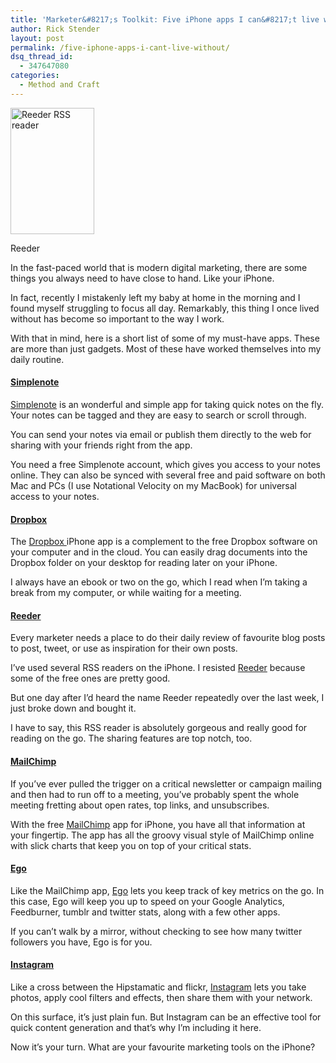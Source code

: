 ```yaml
---
title: 'Marketer&#8217;s Toolkit: Five iPhone apps I can&#8217;t live without'
author: Rick Stender
layout: post
permalink: /five-iphone-apps-i-cant-live-without/
dsq_thread_id:
  - 347647080
categories:
  - Method and Craft
---
```

<div id="attachment_6074" style="width: 144px" class="wp-caption alignleft">
  <a rel="attachment wp-att-6074" href="http://hypenotic.com/fun-stuff/6065/five-iphone-apps-i-cant-live-without/attachment/reeder-app"><img class="size-full wp-image-6074  " title="Reeder screenshot" src="http://hypenotic.com/wordpress/wp-content/uploads/2011/07/reeder-app.png" alt="Reeder RSS reader" width="134" height="202" /></a><p class="wp-caption-text">
    Reeder
  </p>
</div>

In the fast-paced world that is modern digital marketing, there are some things you always need to have close to hand. Like your iPhone.

In fact, recently I mistakenly left my baby at home in the morning and I found myself struggling to focus all day. Remarkably, this thing I once lived without has become so important to the way I work.

With that in mind, here is a short list of some of my must-have apps. These are more than just gadgets. Most of these have worked themselves into my daily routine.[  
][1]

#### [Simplenote][1]

[ ][1]

[][1]

[Simplenote][2] is an wonderful and simple app for taking quick notes on the fly. Your notes can be tagged and they are easy to search or scroll through.

You can send your notes via email or publish them directly to the web for sharing with your friends right from the app.

You need a free Simplenote account, which gives you access to your notes online. They can also be synced with several free and paid software on both Mac and PCs (I use Notational Velocity on my MacBook) for universal access to your notes.[  
][3]

#### [Dropbox][3]

[ ][3]

[][3]The [Dropbox ][4]iPhone app is a complement to the free Dropbox software on your computer and in the cloud. You can easily drag documents into the Dropbox folder on your desktop for reading later on your iPhone.

I always have an ebook or two on the go, which I read when I&#8217;m taking a break from my computer, or while waiting for a meeting.

#### [Reeder][5]

Every marketer needs a place to do their daily review of favourite blog posts to post, tweet, or use as inspiration for their own posts.

I&#8217;ve used several RSS readers on the iPhone. I resisted [Reeder][6] because some of the free ones are pretty good.

But one day after I&#8217;d heard the name Reeder repeatedly over the last week, I just broke down and bought it.

I have to say, this RSS reader is absolutely gorgeous and really good for reading on the go. The sharing features are top notch, too.[  
][7]

#### [MailChimp][7]

[ ][7]

[][7]

If you&#8217;ve ever pulled the trigger on a critical newsletter or campaign mailing and then had to run off to a meeting, you&#8217;ve probably spent the whole meeting fretting about open rates, top links, and unsubscribes.

With the free [MailChimp][8] app for iPhone, you have all that information at your fingertip. The app has all the groovy visual style of MailChimp online with slick charts that keep you on top of your critical stats.[  
][9]

#### [Ego][9]

[ ][9]

[][9]

Like the MailChimp app, [Ego][10] lets you keep track of key metrics on the go. In this case, Ego will keep you up to speed on your Google Analytics, Feedburner, tumblr and twitter stats, along with a few other apps.

If you can&#8217;t walk by a mirror, without checking to see how many twitter followers you have, Ego is for you.[  
][11]

#### [Instagram][11]

[ ][11]

[][11]

Like a cross between the Hipstamatic and flickr, [Instagram][12] lets you take photos, apply cool filters and effects, then share them with your network.

On this surface, it&#8217;s just plain fun. But Instagram can be an effective tool for quick content generation and that&#8217;s why I&#8217;m including it here.

Now it&#8217;s your turn. What are your favourite marketing tools on the iPhone?

 [1]: http://simplenoteapp.com/
 [2]: http://simplenoteapp.com/ "Simplenote"
 [3]: https://www.dropbox.com/
 [4]: https://www.dropbox.com/ "Dropbox"
 [5]: http://reederapp.com
 [6]: http://reederapp.com/ "Reeder"
 [7]: "http://www.mailchimp.com
 [8]: http://mailchimp.com "MailChimp"
 [9]: http://ego-app.com/
 [10]: http://ego-app.com/ "Ego"
 [11]: http://instagr.am/
 [12]: http://instagr.am/ "Instagram"